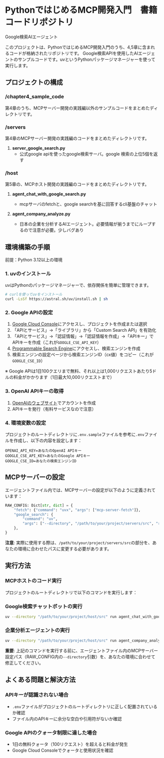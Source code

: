 # PythonではじめるMCP開発入門　書籍コードリポジトリ
Google検索AIエージェント

このプロジェクトは、PythonではじめるMCP開発入門のうち、4,5章に含まれるコードが格納されたリポジトリです。
Google検索APIを使用したAIエージェントのサンプルコードです。uvというPythonパッケージマネージャーを使って実行します。

## プロジェクトの構成

### /chapter4_sample_code
第4章のうち、MCPサーバー開発の実践編以外のサンプルコードをまとめたディレクトリです。

### /servers
第4章のMCPサーバー開発の実践編のコードをまとめたディレクトリです。
1. **server_google_search.py**
   * 公式google apiを使ったgoogle検索サーバ。google 検索の上位5個を返す

### /host
第5章の、MCPホスト開発の実践編のコードをまとめたディレクトリです。

1. **agent_chat_with_google_search.py**
   * mcpサーバのfetchと、google searchを基に回答するcli基盤のチャット

2. **agent_company_analyze.py**
   * 日本の企業を分析するAIエージェント。必要情報が揃うまでにループするので注意が必要。少しバグあり


## 環境構築の手順
前提：Python 3.12以上の環境

### 1. uvのインストール

uvはPythonのパッケージマネージャーで、依存関係を簡単に管理できます。

```bash
# curlを使ってuvをインストール
curl -LsSf https://astral.sh/uv/install.sh | sh
```

### 2. Google APIの設定

1. [Google Cloud Console](https://console.cloud.google.com)にアクセスし、プロジェクトを作成または選択
2. 「APIとサービス」→「ライブラリ」から「Custom Search API」を有効化
3. 「APIとサービス」→「認証情報」→「認証情報を作成」→「APIキー」でAPIキーを作成（これが`GOOGLE_CSE_API_KEY`）
4. [Programmable Search Engine](https://programmablesearchengine.google.com/about/)にアクセスし、検索エンジンを作成
5. 検索エンジンの設定ページから検索エンジンID（cx値）をコピー（これが`GOOGLE_CSE_ID`）

※ Google APIは1日100クエリまで無料、それ以上は1,000リクエストあたり5ドルの料金がかかります（1日最大10,000リクエストまで）

### 3. OpenAI APIキーの取得

1. [OpenAIのウェブサイト](https://platform.openai.com/)でアカウントを作成
2. APIキーを発行（有料サービスなので注意）

### 4. 環境変数の設定

プロジェクトのルートディレクトリに`.env.sample`ファイルを参考に`.env`ファイルを作成し、以下の内容を設定します：

```env
OPENAI_API_KEY=あなたのOpenAI APIキー
GOOGLE_CSE_API_KEY=あなたのGoogle APIキー
GOOGLE_CSE_ID=あなたの検索エンジンID
```

## MCPサーバーの設定

エージェントファイル内では、MCPサーバーの設定が以下のように定義されています：

```python
RAW_CONFIG: Dict[str, dict] = {
    "fetch": {"command": "uvx", "args": ["mcp-server-fetch"]},
    "google_search": {
        "command": "uv",
        "args": ["--directory", "/path/to/your/project/servers/src", "run", "server_google_search.py"],
    },
}
```

**注意**: 実際に使用する際は、`/path/to/your/project/servers/src`の部分を、あなたの環境に合わせたパスに変更する必要があります。

## 実行方法

### MCPホストのコード実行

プロジェクトのルートディレクトリで以下のコマンドを実行します：

### Google検索チャットボットの実行

```bash
uv --directory "/path/to/your/project/host/src" run agent_chat_with_google_search.py
```

### 企業分析エージェントの実行

```bash
uv --directory "/path/to/your/project/host/src" run agent_company_analyze.py
```

**重要**: 上記のコマンドを実行する前に、エージェントファイル内のMCPサーバー設定パス（RAW_CONFIG内の`--directory`引数）を、あなたの環境に合わせて修正してください。

## よくある問題と解決方法

### APIキーが認識されない場合

- `.env`ファイルがプロジェクトのルートディレクトリに正しく配置されているか確認
- ファイル内のAPIキーに余分な空白や引用符がないか確認

### Google APIのクォータ制限に達した場合

- 1日の無料クォータ（100リクエスト）を超えると料金が発生
- Google Cloud Consoleでクォータと使用状況を確認
